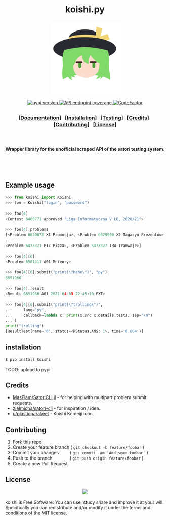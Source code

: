<div>
	<h1 align="center">koishi.py</h1>
	<h3 align="center">
		<a href="./README.md">
			<img src="./static/logo.svg" height="225">
	 </h3>
	<p align="center">
		<a href="https://pypi.org/project/koishi" target="_blank">
			<img src="https://img.shields.io/pypi/v/flask?color=8FDB71&label=PyPI&logo=pypi&logoColor=ffffff" alt="pypi version" height="23">
		</a>
		<a href="https://satori.tcs.uj.edu.pl">
			<img src="https://img.shields.io/website?down_color=FF033E&down_message=offline&label=host&logo=data%3Aimage%2Fpng%3Bbase64%2CiVBORw0KGgoAAAANSUhEUgAAAHwAAACACAMAAAD%2BkP3uAAAAw1BMVEUAAAD%2FAAD%2FAAD%2FAAD%2FAAD%2FAAD%2FAAD%2FAAD%2FAAD%2FAAD%2FAAD%2FAAD%2FAAD%2FAAD%2FAAD%2FAAD%2FAAD%2FAAD%2FAAD%2FAAD%2FAAD%2FAAD%2FAAD%2FAAD%2FAAD%2FAAD%2FAAD%2FAAD%2FAAD%2FAAD%2FAAD%2FAAD%2FAAD%2FAAD%2FAAD%2FAAD%2FAAD%2FAAD%2FAAD%2FAAD%2FAAD%2FAAD%2FAAD%2FAAD%2FAAD%2FAAD%2FAAD%2FAAD%2FAAD%2FAAD%2FAAD%2FAAD%2FAAD%2FAAD%2FAAD%2B%2Fv79%2Ff3%2FAAD9%2Ff3%2FAAD9%2FPz9%2Ff3%2B%2Fv7%2FAAD%2F%2F%2F9a2dU2AAAAPHRSTlMAAgMHCQ4QEhQdHyIlJig1Nzg6PFBRU2Zob3F1f4KFkJKXmqSprrC0tbu8w8XP2tvm6Ozt9PX3%2FP39%2Fv7RRkGgAAACQElEQVR42u3ZhXLjQBCE4QnnmJmZGXWG7fd%2FqePbU025Nu3WZJNY%2Bxfbkj4x2hEKAIxr9%2FmzC5JQsln%2BZkrp%2BdJ8AQBofvPDJDE8DwA0f%2FUXvTSPggCw%2FNqbyV98kp6fl3Bdv5T%2BN5ncWpN0L4DkX076enq6relQ9PPJ9dDq6Y88PjllEi%2FoJ7vkO2e19Ht9tvu14PfNKum7n3v2uxcPbl85bVZLv9mzX2yYELxA45vvJ9l%2BvcOLrFDEb2R68v6EiYmLfvzT5J%2F9%2Baxqq4v%2BJC93d8n0JPxyyl2zKJy8%2BG297f7Zd2xQAn43L%2FeDtaWxgfiZLtvr0pJyty4L%2F1l%2FNdnDBoo2FgsUfj1luwCQeCa4oY99nBA2UMa1W3V7TCw3tSxCF1l7kYFhffk2n85mwFcQCXZgY8W9jjHhEB9BlYo4xoojHgcIm8WFRV3%2BhtDfV%2Bg2wN6XeHwY7yTeDrjC%2BekRtsN1H%2F14O%2BOBlRYF3o7GQdg6rtsVcfY5PBZ1dl3cHL1YUa8z6qvK%2FcaFR9EwXJjJCrgb0qrj7gIajws1XOxQ4g1veDvOG97whks1vOHtqrYyeMMb3vB2PW94wwHgQHGAxyG9LiziEHAcEtxGhePw48U8zudsBYeKY5S4tyvjOCy4VcYRgkPAvT0eHM6uiSMKR062Q3Hd1j%2BbQrPLg4TiIGwWh4ukeRwgJkXp7NAQY%2BScVcKFGZVwnY7Hlae9GBsCHYEPesbV7YjHa9U2Xdb9vccyKQrNxclCmhuv25j6AfBL4h4Fn62iAAAAAElFTkSuQmCC&up_color=8FDB71&up_message=online&url=https%3A%2F%2Fsatori.tcs.uj.edu.pl" alt="API endpoint coverage" height="23">
		</a>
		<a href="https://www.codefactor.io/repository/github/cloud11665/koishi">
			<img src="https://img.shields.io/codefactor/grade/github/Cloud11665/koishi?color=8FDB71&logo=CodeFactor&logoColor=ffffff" alt="CodeFactor" height="23">
		</a>
	</p>
	<h2></h2>
	<h3>
		<p align="center">
			<a href="./DOCS.md">[Documentation]</a>
			&nbsp;
			<a href="#installation">[Installation]</a>
			&nbsp;
			<a href="#testing">[Testing]</a>
			&nbsp;
			<a href="#Credits">[Credits]</a>
			&nbsp;
			<a href="#Contributing">[Contributing]</a>
			&nbsp;
			<a href="#License">[License]</a>
		</p>
	</h3>
	<h2></h2>
	<p>&nbsp;</p>
	<p align="center" style="font-size:20;">
		<strong>
			Wrapper library for the unofficial scraped API of the satori testing system.
		</strong>
	</p>
	<p>&nbsp;</p>
	<p>&nbsp;</p>
</div>



## Example usage

```py
>>> from koishi import Koishi
>>> foo = Koishi("login", "password")

>>> foo[4]
<Contest 6460771 approved "Liga Informatyczna V LO, 2020/21">

>>> foo[4].problems
[<Problem 6629872 X1 Promocja>, <Problem 6629900 X2 Magazyn Prezentów>,
...
<Problem 6473321 PIZ Pizza>, <Problem 6473327 TRA Tramwaje>]

>>> foo[4][6]
<Problem 6501411 A01 Meteory>

>>> foo[4][6].submit("print(\"hehe\")", "py")
6851966

>>> foo[4].result
<Result 6851966 A01 2021-04-03 22:45:10 EXT>

>>> foo[4][6].submit("print(\"trolling\")",
...     lang="py",
...     callback=lambda x: print(x.src x.details.tests, sep="\n")
... )
print("trolling")
[ResultTest(name='0', status=<RStatus.ANS: 1>, time='0.004')]
```

## installation
```bash
$ pip install koishi
```
TODO: upload to pypi


## Credits
- [MasFlam/SatoriCLI.jl](https://github.com/MasFlam/SatoriCLI.jl) - for helping with multipart problem submit requests.
- [zielmicha/satori-cli](https://github.com/zielmicha/satori-cli) - for inspiration / idea.
- [u/plasticparakeet](https://www.reddit.com/r/touhou/comments/9jkphu/windows_characters_as_flatstyle_sprites) - Koishi Komeiji icon.
&nbsp;

## Contributing
1. [Fork](https://github.com/Cloud11665/koishi/fork) this repo
2. Create your feature branch ( `git checkout -b feature/foobar` )
3. Commit your changes &nbsp;&nbsp;&nbsp;&nbsp;&nbsp;&nbsp;&nbsp; ( `git commit -am 'Add some foobar'` )
4. Push to the branch &nbsp;&nbsp;&nbsp;&nbsp;&nbsp;&nbsp;&nbsp;&nbsp;&nbsp;&nbsp;&nbsp;&nbsp; ( `git push origin feature/foobar` )
5. Create a new Pull Request
&nbsp;

## License
<div align="center">
	<a href="./LICENSE">
		<img src="https://upload.wikimedia.org/wikipedia/commons/thumb/0/0c/MIT_logo.svg/220px-MIT_logo.svg.png" height="60">
	</a>
</div>

koishi is Free Software: You can use, study share and improve it at your will. Specifically you can redistribute and/or modify it under the terms and conditions of the MIT license.